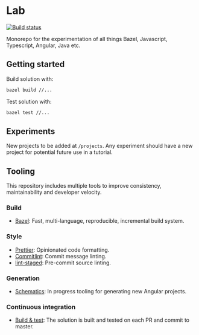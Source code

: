 # Lab

<p>
    <a href="https://github.com/allocadia-jack/lab/actions?query=workflow%3ABuild+branch%3Amaster+">
        <img alt="Build status" src="https://github.com/allocadia-jack/lab/actions/workflows/main.yml/badge.svg">
    </a>
</p>

Monorepo for the experimentation of all things Bazel, Javascript, Typescript, Angular, Java etc.

## Getting started

Build solution with:

```zsh
bazel build //...
```

Test solution with:

```zsh
bazel test //...
```

## Experiments

New projects to be added at `/projects`. Any experiment should have a new project for potential future use in a tutorial.

## Tooling

This repository includes multiple tools to improve consistency, maintainability and developer velocity.

### Build

- [Bazel](https://bazel.build): Fast, multi-language, reproducible, incremental build system.

### Style

- [Prettier](https://prettier.io/docs/en/index.html): Opinionated code formatting.
- [Commitlint](https://commitlint.js.org): Commit message linting.
- [lint-staged](https://github.com/okonet/lint-staged): Pre-commit source linting.

### Generation

- [Schematics](https://github.com/allocadia-jack/lab/blob/master/tools/schematics/README.md): In progress tooling for generating new Angular projects.

### Continuous integration

- [Build & test](https://github.com/allocadia-jack/lab/actions?query=workflow%3ABuild): The solution is built and tested on each PR and commit to master.
